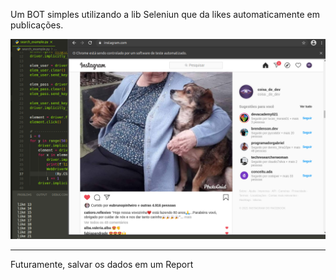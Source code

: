 Um BOT simples utilizando a lib Seleniun que da likes automaticamente em publicações.

<img src = "https://github.com/igorgbr/insta-bot/blob/main/image.png">


-------------------
Futuramente, salvar os dados em um Report